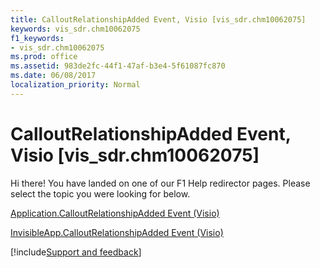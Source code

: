 ```yaml
---
title: CalloutRelationshipAdded Event, Visio [vis_sdr.chm10062075]
keywords: vis_sdr.chm10062075
f1_keywords:
- vis_sdr.chm10062075
ms.prod: office
ms.assetid: 983de2fc-44f1-47af-b3e4-5f61087fc870
ms.date: 06/08/2017
localization_priority: Normal
---
```



# CalloutRelationshipAdded Event, Visio [vis_sdr.chm10062075]

Hi there! You have landed on one of our F1 Help redirector pages. Please select the topic you were looking for below.

[Application.CalloutRelationshipAdded Event (Visio)](http://msdn.microsoft.com/library/f4ab588e-509d-e11a-4ecd-060c67cbdfe3%28Office.15%29.aspx)

[InvisibleApp.CalloutRelationshipAdded Event (Visio)](http://msdn.microsoft.com/library/dafc001b-d85e-416d-8f6e-5617969d9f15%28Office.15%29.aspx)

[!include[Support and feedback](~/includes/feedback-boilerplate.md)]